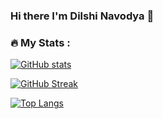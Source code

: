 ### Hi there I'm Dilshi Navodya 👋

### :fire: My Stats :
[![GitHub stats](https://github-readme-stats.vercel.app/api?username=DilshiNavodya&count_private=true&show_icons=true&theme=tokyonight)](https://github.com/DilshiNavodya)

[![GitHub Streak](http://github-readme-streak-stats.herokuapp.com?user=DilshiNavodya&theme=tokyonight)](https://git.io/streak-stats)

[![Top Langs](https://github-readme-stats.vercel.app/api/top-langs/?username=DilshiNavodya&layout=compact&theme=tokyonight)](https://github.com/DilshiNavodya)

<!--
**DilshiNavodya/DilshiNavodya** is a ✨ _special_ ✨ repository because its `README.md` (this file) appears on your GitHub profile.

Here are some ideas to get you started:

- 🔭 I’m currently working on ...
- 🌱 I’m currently learning ...
- 👯 I’m looking to collaborate on ...
- 🤔 I’m looking for help with ...
- 💬 Ask me about ...
- 📫 How to reach me: ...
- 😄 Pronouns: ...
- ⚡ Fun fact: ...
-->
